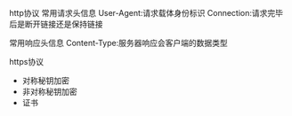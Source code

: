 
http协议
常用请求头信息
User-Agent:请求载体身份标识
Connection:请求完毕后是断开链接还是保持链接

常用响应头信息
Content-Type:服务器响应会客户端的数据类型

https协议
- 对称秘钥加密
- 非对称秘钥加密
- 证书